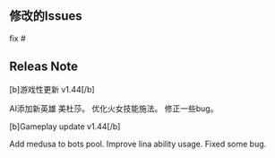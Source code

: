 ## 修改的Issues
fix #

## Releas Note

[b]游戏性更新 v1.44[/b]

AI添加新英雄 美杜莎。
优化火女技能施法。
修正一些bug。

[b]Gameplay update v1.44[/b]

Add medusa to bots pool.
Improve lina ability usage.
Fixed some bug.
